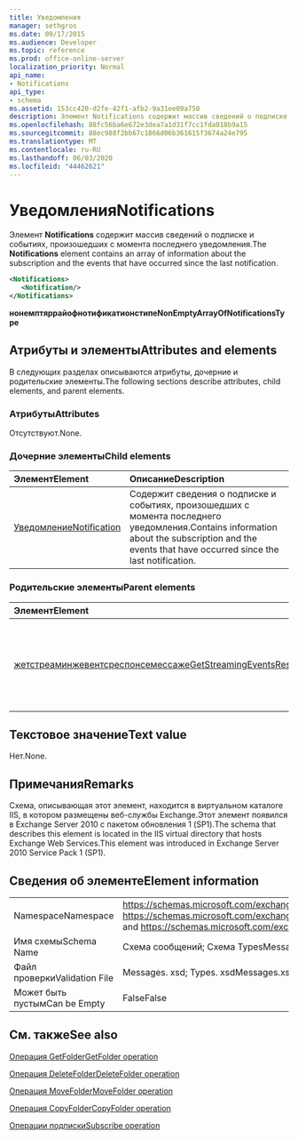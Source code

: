 ```yaml
---
title: Уведомления
manager: sethgros
ms.date: 09/17/2015
ms.audience: Developer
ms.topic: reference
ms.prod: office-online-server
localization_priority: Normal
api_name:
- Notifications
api_type:
- schema
ms.assetid: 153cc420-d2fe-42f1-afb2-9a31ee09a750
description: Элемент Notifications содержит массив сведений о подписке и событиях, произошедших с момента последнего уведомления.
ms.openlocfilehash: 88fc56ba6e672e3dea7a1d31f7cc1fda018b9a15
ms.sourcegitcommit: 88ec988f2bb67c1866d06b361615f3674a24e795
ms.translationtype: MT
ms.contentlocale: ru-RU
ms.lasthandoff: 06/03/2020
ms.locfileid: "44462621"
---
```

# <a name="notifications"></a><span data-ttu-id="03165-103">Уведомления</span><span class="sxs-lookup"><span data-stu-id="03165-103">Notifications</span></span>

<span data-ttu-id="03165-104">Элемент **Notifications** содержит массив сведений о подписке и событиях, произошедших с момента последнего уведомления.</span><span class="sxs-lookup"><span data-stu-id="03165-104">The **Notifications** element contains an array of information about the subscription and the events that have occurred since the last notification.</span></span> 
  
```xml
<Notifications>
   <Notification/>
</Notifications>
```

 <span data-ttu-id="03165-105">**нонемптяррайофнотификатионстипе**</span><span class="sxs-lookup"><span data-stu-id="03165-105">**NonEmptyArrayOfNotificationsType**</span></span>
## <a name="attributes-and-elements"></a><span data-ttu-id="03165-106">Атрибуты и элементы</span><span class="sxs-lookup"><span data-stu-id="03165-106">Attributes and elements</span></span>

<span data-ttu-id="03165-107">В следующих разделах описываются атрибуты, дочерние и родительские элементы.</span><span class="sxs-lookup"><span data-stu-id="03165-107">The following sections describe attributes, child elements, and parent elements.</span></span>
  
### <a name="attributes"></a><span data-ttu-id="03165-108">Атрибуты</span><span class="sxs-lookup"><span data-stu-id="03165-108">Attributes</span></span>

<span data-ttu-id="03165-109">Отсутствуют.</span><span class="sxs-lookup"><span data-stu-id="03165-109">None.</span></span>
  
### <a name="child-elements"></a><span data-ttu-id="03165-110">Дочерние элементы</span><span class="sxs-lookup"><span data-stu-id="03165-110">Child elements</span></span>

|<span data-ttu-id="03165-111">**Элемент**</span><span class="sxs-lookup"><span data-stu-id="03165-111">**Element**</span></span>|<span data-ttu-id="03165-112">**Описание**</span><span class="sxs-lookup"><span data-stu-id="03165-112">**Description**</span></span>|
|:-----|:-----|
|[<span data-ttu-id="03165-113">Уведомление</span><span class="sxs-lookup"><span data-stu-id="03165-113">Notification</span></span>](notification-ex15websvcsotherref.md) <br/> |<span data-ttu-id="03165-114">Содержит сведения о подписке и событиях, произошедших с момента последнего уведомления.</span><span class="sxs-lookup"><span data-stu-id="03165-114">Contains information about the subscription and the events that have occurred since the last notification.</span></span>  <br/> |
   
### <a name="parent-elements"></a><span data-ttu-id="03165-115">Родительские элементы</span><span class="sxs-lookup"><span data-stu-id="03165-115">Parent elements</span></span>

|<span data-ttu-id="03165-116">**Элемент**</span><span class="sxs-lookup"><span data-stu-id="03165-116">**Element**</span></span>|<span data-ttu-id="03165-117">**Описание**</span><span class="sxs-lookup"><span data-stu-id="03165-117">**Description**</span></span>|
|:-----|:-----|
|[<span data-ttu-id="03165-118">жетстреаминжевентсреспонсемессаже</span><span class="sxs-lookup"><span data-stu-id="03165-118">GetStreamingEventsResponseMessage</span></span>](getstreamingeventsresponsemessage.md) <br/> |<span data-ttu-id="03165-119">Содержит состояние и результат одного запроса [операции GetStreamingEvents](getstreamingevents-operation.md) .</span><span class="sxs-lookup"><span data-stu-id="03165-119">Contains the status and result of a single [GetStreamingEvents operation](getstreamingevents-operation.md) request.</span></span>  <br/> |
   
## <a name="text-value"></a><span data-ttu-id="03165-120">Текстовое значение</span><span class="sxs-lookup"><span data-stu-id="03165-120">Text value</span></span>

<span data-ttu-id="03165-121">Нет.</span><span class="sxs-lookup"><span data-stu-id="03165-121">None.</span></span>
  
## <a name="remarks"></a><span data-ttu-id="03165-122">Примечания</span><span class="sxs-lookup"><span data-stu-id="03165-122">Remarks</span></span>

<span data-ttu-id="03165-123">Схема, описывающая этот элемент, находится в виртуальном каталоге IIS, в котором размещены веб-службы Exchange.Этот элемент появился в Exchange Server 2010 с пакетом обновления 1 (SP1).</span><span class="sxs-lookup"><span data-stu-id="03165-123">The schema that describes this element is located in the IIS virtual directory that hosts Exchange Web Services.This element was introduced in Exchange Server 2010 Service Pack 1 (SP1).</span></span>
  
## <a name="element-information"></a><span data-ttu-id="03165-124">Сведения об элементе</span><span class="sxs-lookup"><span data-stu-id="03165-124">Element information</span></span>

|||
|:-----|:-----|
|<span data-ttu-id="03165-125">Namespace</span><span class="sxs-lookup"><span data-stu-id="03165-125">Namespace</span></span>  <br/> |<span data-ttu-id="03165-126">https://schemas.microsoft.com/exchange/services/2006/messages и https://schemas.microsoft.com/exchange/services/2006/types</span><span class="sxs-lookup"><span data-stu-id="03165-126">https://schemas.microsoft.com/exchange/services/2006/messages and https://schemas.microsoft.com/exchange/services/2006/types</span></span>  <br/> |
|<span data-ttu-id="03165-127">Имя схемы</span><span class="sxs-lookup"><span data-stu-id="03165-127">Schema Name</span></span>  <br/> |<span data-ttu-id="03165-128">Схема сообщений; Схема Types</span><span class="sxs-lookup"><span data-stu-id="03165-128">Messages schema; Types schema</span></span>  <br/> |
|<span data-ttu-id="03165-129">Файл проверки</span><span class="sxs-lookup"><span data-stu-id="03165-129">Validation File</span></span>  <br/> |<span data-ttu-id="03165-130">Messages. xsd; Types. xsd</span><span class="sxs-lookup"><span data-stu-id="03165-130">Messages.xsd; Types.xsd</span></span>  <br/> |
|<span data-ttu-id="03165-131">Может быть пустым</span><span class="sxs-lookup"><span data-stu-id="03165-131">Can be Empty</span></span>  <br/> |<span data-ttu-id="03165-132">False</span><span class="sxs-lookup"><span data-stu-id="03165-132">False</span></span>  <br/> |
   
## <a name="see-also"></a><span data-ttu-id="03165-133">См. также</span><span class="sxs-lookup"><span data-stu-id="03165-133">See also</span></span>



[<span data-ttu-id="03165-134">Операция GetFolder</span><span class="sxs-lookup"><span data-stu-id="03165-134">GetFolder operation</span></span>](getfolder-operation.md)
  
[<span data-ttu-id="03165-135">Операция DeleteFolder</span><span class="sxs-lookup"><span data-stu-id="03165-135">DeleteFolder operation</span></span>](deletefolder-operation.md)
  
[<span data-ttu-id="03165-136">Операция MoveFolder</span><span class="sxs-lookup"><span data-stu-id="03165-136">MoveFolder operation</span></span>](movefolder-operation.md)
  
[<span data-ttu-id="03165-137">Операция CopyFolder</span><span class="sxs-lookup"><span data-stu-id="03165-137">CopyFolder operation</span></span>](copyfolder-operation.md)
  
[<span data-ttu-id="03165-138">Операции подписки</span><span class="sxs-lookup"><span data-stu-id="03165-138">Subscribe operation</span></span>](subscribe-operation.md)

